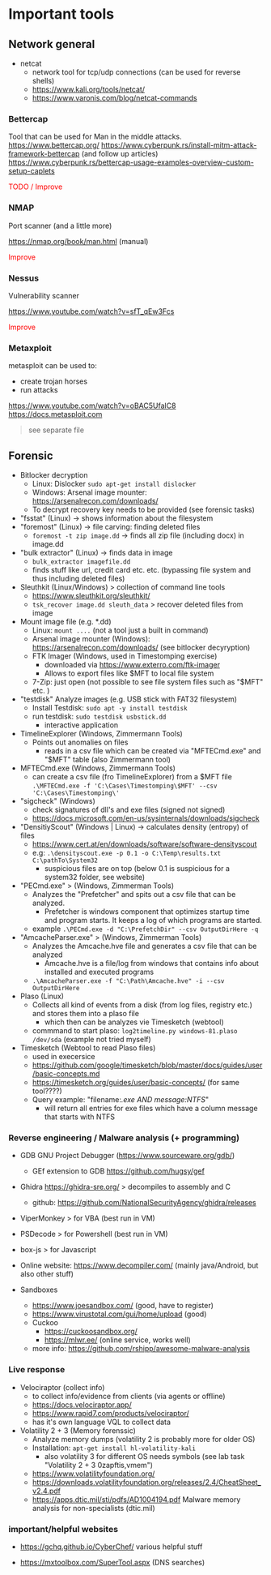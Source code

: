 # Important tools


## Network general
- netcat
    - network tool for tcp/udp connections (can be used for reverse shells)
    - https://www.kali.org/tools/netcat/
    - https://www.varonis.com/blog/netcat-commands 


### Bettercap
Tool that can be used for Man in the middle attacks.
https://www.bettercap.org/
https://www.cyberpunk.rs/install-mitm-attack-framework-bettercap (and follow up articles)
https://www.cyberpunk.rs/bettercap-usage-examples-overview-custom-setup-caplets

<span style="color:red">TODO / Improve</span>


### NMAP
Port scanner (and a little more)

https://nmap.org/book/man.html (manual)

<span style="color:red">Improve</span>

### Nessus
Vulnerability scanner

https://www.youtube.com/watch?v=sfT_qEw3Fcs


<span style="color:red">Improve</span>




### Metaxploit
metasploit can be used to: 
- create trojan horses
- run attacks

https://www.youtube.com/watch?v=oBAC5UfalC8
https://docs.metasploit.com
> see separate file


## Forensic
- Bitlocker decryption
    - Linux: Dislocker `sudo apt-get install dislocker`
    - Windows: Arsenal image mounter: https://arsenalrecon.com/downloads/ 
    - To decrypt recovery key needs to be provided (see forensic tasks)
- "fsstat" (Linux) -> shows information about the filesystem
- "foremost" (Linux) -> file carving: finding deleted files
    - `foremost -t zip image.dd`  -> finds all zip file (including docx) in image.dd
- "bulk extractor" (Linux) -> finds data in image
    - `bulk_extractor imagefile.dd`
    - finds stuff like url, credit card etc. etc. (bypassing file system and thus including deleted files)
- Sleuthkit (Linux/Windows) > collection of command line tools
    - https://www.sleuthkit.org/sleuthkit/
    -  `tsk_recover image.dd sleuth_data` > recover deleted files from image 
- Mount image file (e.g. *.dd)
    - Linux: `mount ....`  (not a tool just a built in command)
    - Arsenal image mounter (Windows): https://arsenalrecon.com/downloads/  (see bitlocker decyryption)
    - FTK Imager (Windows, used in Timestomping exercise)
        - downloaded via https://www.exterro.com/ftk-imager
        - Allows to export files like $MFT to local file system
    - 7-Zip: just open (not possible to see file system files such as "$MFT" etc. )
- "testdisk" Analyze images (e.g. USB stick with FAT32 filesystem)
    - Install Testdisk: `sudo apt -y install testdisk`
    - run testdisk: `sudo testdisk usbstick.dd`  
        - interactive application
- TimelineExplorer (Windows, Zimmermann Tools)
    - Points out anomalies on files
        - reads in a csv file which can be created via "MFTECmd.exe" and "$MFT" table (also Zimmermann tool)
- MFTECmd.exe  (Windows, Zimmermann Tools)
    - can create a csv file (fro TimelineExplorer) from a $MFT file 
    `.\MFTECmd.exe -f 'C:\Cases\Timestomping\$MFT' --csv 'C:\Cases\Timestomping\'`
- "sigcheck" (Windows)
    - check signatures of dll's and exe files (signed not signed)
    - https://docs.microsoft.com/en-us/sysinternals/downloads/sigcheck
- "DensitiyScout"  (Windows | Linux) -> calculates density (entropy) of files
    - https://www.cert.at/en/downloads/software/software-densityscout
    - e.g: `.\densityscout.exe -p 0.1 -o C:\Temp\results.txt C:\pathTo\System32`
        - suspicious files are on top (below 0.1 is suspicious for a system32 folder, see website)
- "PECmd.exe" > (Windows, Zimmerman Tools)
    - Analyzes the "Prefetcher" and spits out a csv file that can be analyzed. 
        - Prefetcher is windows component that optimizes startup time and program starts. It keeps a log of which programs are started.
    - example `.\PECmd.exe -d "C:\PrefetchDir" --csv OutputDirHere -q`
- "AmcacheParser.exe" > (Windows, Zimmerman Tools)
    - Analyzes the Amcache.hve file and generates a csv file that can be analyzed
        - Amcache.hve is a file/log from windows that contains info about installed and executed programs 
    - `.\AmcacheParser.exe -f "C:\Path\Amcache.hve" -i --csv OutputDirHere`
- Plaso  (Linux)
    - Collects all kind of events from a disk (from log files, registry etc.) and stores them into a plaso file
        - which then can be analyzes vie Timesketch (webtool)
    - commmand to start plaso: `log2timeline.py windows-81.plaso /dev/sda` (example not tried myself)
- Timesketch (Webtool to read Plaso files)
    - used in execersice
    - https://github.com/google/timesketch/blob/master/docs/guides/user/basic-concepts.md
    - https://timesketch.org/guides/user/basic-concepts/ (for same tool????)
    - Query example: "filename:*.exe AND message:NTFS*"
        - will return all entries for exe files which have a column message that starts with NTFS


### Reverse engineering / Malware analysis (+ programming)
- GDB GNU Project Debugger (https://www.sourceware.org/gdb/) 
    - GEf extension to GDB https://github.com/hugsy/gef  
- Ghidra https://ghidra-sre.org/  > decompiles to assembly and C
    - github: https://github.com/NationalSecurityAgency/ghidra/releases
- ViperMonkey    > for VBA  (best run in VM)
- PSDecode > for Powershell  (best run in VM)
- box-js  > for Javascript
- Online website:  https://www.decompiler.com/  (mainly java/Android, but also other stuff)

- Sandboxes
    - https://www.joesandbox.com/   (good, have to register)
    - https://www.virustotal.com/gui/home/upload   (good)
    - Cuckoo
        - https://cuckoosandbox.org/  
        - https://mlwr.ee/ (online service, works well) 
    - more info: https://github.com/rshipp/awesome-malware-analysis




### Live response
- Velociraptor  (collect info)
    - to collect info/evidence from clients (via agents or offline)
    - https://docs.velociraptor.app/
    - https://www.rapid7.com/products/velociraptor/
    - has it's own language VQL to collect data
- Volatility 2 + 3  (Memory forenssic)
    - Analyze memory dumps (volatility 2 is probably more for older OS)
    - Installation: `apt-get install hl-volatility-kali`
        - also volatility 3 for different OS needs symbols (see lab task "Volatility 2 + 3 0zapftis,vmem")
    - https://www.volatilityfoundation.org/
    - https://downloads.volatilityfoundation.org/releases/2.4/CheatSheet_v2.4.pdf
    - https://apps.dtic.mil/sti/pdfs/AD1004194.pdf Malware memory analysis for non-specialists (dtic.mil) 


### important/helpful websites

- https://gchq.github.io/CyberChef/    various helpful stuff

- https://mxtoolbox.com/SuperTool.aspx  (DNS searches)